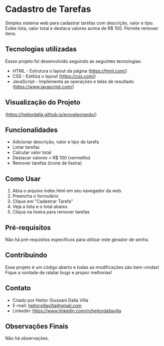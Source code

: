 # Cadastro de Tarefas
Simples sistema web para cadastrar tarefas com descrição, valor e tipo. Exibe lista, valor total e destaca valores acima de R$ 100. Permite remover itens.

## Tecnologias utilizadas
Essse projeto foi desenvolvido seguindo as seguintes tecnologias:

- HTML - Estrutura o layout da página (https://html.com/) 
- CSS - Estiliza o layout (https://css.com/)
- JavaScript - Implementa as operações e telas de resultado (https://www.javascript.com/)

## Visualização do Projeto
(https://heitordalla.github.io/provaleonardo/)

## Funcionalidades
- Adicionar descrição, valor e tipo de tarefa
- Listar tarefas
- Calcular valor total
- Destacar valores > R$ 100 (vermelho)
- Remover tarefas (ícone de lixeira)
  
## Como Usar
1. Abra o arquivo index.html em seu navegador da web.
2. Preencha o formulário
3. Clique em "Cadastrar Tarefa"
4. Veja a lista e o total abaixo
5. Clique na lixeira para remover tarefas

## Pré-requisitos
Não há pré-requisitos específicos para utilizar este gerador de senha.

## Contribuindo
Esse projeto é um código aberto e todas as modificações são bem-vindas! Fique a vontade de ralatar bugs e propor melhorias!

## Contato
- Criado por Heitor Giussani Dalla Villa
- E-mail: heitorvillavilla@gmail.com
- Linkedin: https://www.linkedin.com/in/heitordallavilla

## Observações Finais
Não há observações.
